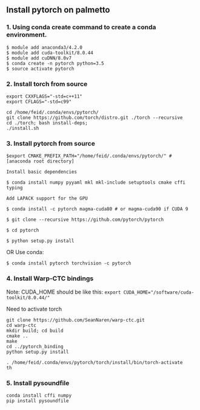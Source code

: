 
## Install pytorch on palmetto


### 1. Using conda create command to create a conda environment.

```
$ module add anaconda3/4.2.0
$ module add cuda-toolkit/8.0.44
$ module add cuDNN/8.0v7
$ conda create -n pytorch python=3.5
$ source activate pytorch
```


### 2. Install torch from source

```
export CXXFLAGS="-std=c++11"
export CFLAGS="-std=c99"

cd /home/feid/.conda/envs/pytorch/
git clone https://github.com/torch/distro.git ./torch --recursive
cd ./torch; bash install-deps;
./install.sh
```

### 3. Install pytorch from source

```
$export CMAKE_PREFIX_PATH="/home/feid/.conda/envs/pytorch/" # [anaconda root directory]

Install basic dependencies

$ conda install numpy pyyaml mkl mkl-include setuptools cmake cffi typing

Add LAPACK support for the GPU

$ conda install -c pytorch magma-cuda80 # or magma-cuda90 if CUDA 9

$ git clone --recursive https://github.com/pytorch/pytorch

$ cd pytorch

$ python setup.py install
```

OR Use conda:

```
$ conda install pytorch torchvision -c pytorch
```


### 4. Install Warp-CTC bindings

Note: CUDA_HOME should be like this: `export CUDA_HOME="/software/cuda-toolkit/8.0.44/"`

Need to activate torch

```
git clone https://github.com/SeanNaren/warp-ctc.git
cd warp-ctc
mkdir build; cd build
cmake ..
make
cd ../pytorch_binding
python setup.py install

. /home/feid/.conda/envs/pytorch/torch/install/bin/torch-activate 
th
```

### 5. Install pysoundfile

```
conda install cffi numpy
pip install pysoundfile
```
